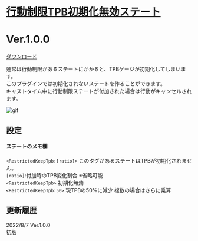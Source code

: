 # [行動制限TPB初期化無効ステート](https://raw.githubusercontent.com/nuun888/MZ/master/NUUN_KeepRestrictedTPB.js)
# Ver.1.0.0
[ダウンロード](https://raw.githubusercontent.com/nuun888/MZ/master/NUUN_KeepRestrictedTPB.js)  

通常は行動制限があるステートにかかると、TPBゲージが初期化してしまいます。  
このプラグインでは初期化されないステートを作ることができます。  
キャストタイム中に行動制限ステートが付加された場合は行動がキャンセルされます。  

![gif](img/KeepRestrictedTPB.gif)  

## 設定
#### ステートのメモ欄　　
`<RestrictedKeepTpb:[ratio]>` このタグがあるステートはTPBが初期化されません。  
`[ratio]`:付加時のTPB変化割合 ※省略可能  
`<RestrictedKeepTpb>` 初期化無効  
`<RestrictedKeepTpb:50>` 現TPBの50%に減少 複数の場合はさらに乗算  

## 更新履歴
2022/8/7 Ver.1.0.0  
初版  
